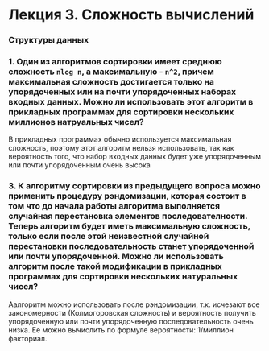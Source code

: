 # Лекция 3. Сложность вычислений
### Структуры данных

### 1. Один из алгоритмов сортировки имеет среднюю сложность ```nlog n```, а максимальную - ```n^2```, причем максимальная сложность достигается только на упорядоченных или на почти упорядоченных наборах входных данных. Можно ли использовать этот алгоритм в прикладных программах для сортировки нескольких миллионов натруальных чисел? 

В прикладных программах обычно используется максимальная сложность, поэтому этот алгоритм нельзя использовать, так как вероятность того, что набор входных данных будет уже упорядоченным или почти упорядоченным очень высока

### 3. К алгоритму сортировки из предыдущего вопроса можно применить процедуру рэндомизации, которая состоит в том что до начала работы алгоритма выполняется случайная перестановка элементов последователности. Теперь алгоритм будет иметь максимальную сложность, только если после этой неизвестной случайной перестановки последовательность станет упорядоченной или почти упорядоченной. Можно ли использовать алгоритм после такой модификации в прикладных программах для сортировки нескольких натуральных чисел? 

Аалгоритм можно использовать после рэндомизации, т.к. исчезают все закономерности (Колмогоровская сложность) и вероятность получить упорядоченную или почти упорядоченную последовательность очень низка. Ее можно вычислить по формуле вероятности: 1/миллион факториал.
